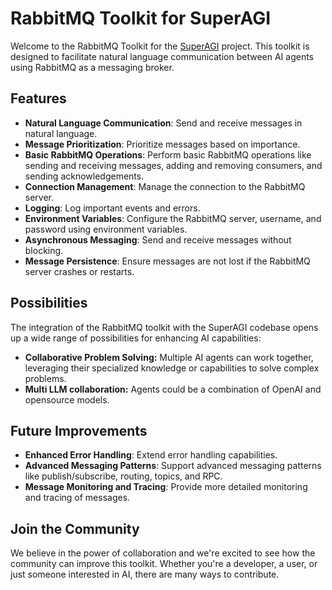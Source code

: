 # RabbitMQ Toolkit for SuperAGI

Welcome to the RabbitMQ Toolkit for the [SuperAGI](https://github.com/TransformerOptimus/SuperAGI) project. This toolkit is designed to facilitate natural language communication between AI agents using RabbitMQ as a messaging broker. 

## Features

- **Natural Language Communication**: Send and receive messages in natural language.
- **Message Prioritization**: Prioritize messages based on importance.
- **Basic RabbitMQ Operations**: Perform basic RabbitMQ operations like sending and receiving messages, adding and removing consumers, and sending acknowledgements.
- **Connection Management**: Manage the connection to the RabbitMQ server.
- **Logging**: Log important events and errors.
- **Environment Variables**: Configure the RabbitMQ server, username, and password using environment variables.
- **Asynchronous Messaging**: Send and receive messages without blocking.
- **Message Persistence**: Ensure messages are not lost if the RabbitMQ server crashes or restarts.

## Possibilities

The integration of the RabbitMQ toolkit with the SuperAGI codebase opens up a wide range of possibilities for enhancing AI capabilities:

- **Collaborative Problem Solving:** Multiple AI agents can work together, leveraging their specialized knowledge or capabilities to solve complex problems.
- **Multi LLM collaboration:** Agents could be a combination of OpenAI and opensource models.
  
## Future Improvements

- **Enhanced Error Handling**: Extend error handling capabilities.
- **Advanced Messaging Patterns**: Support advanced messaging patterns like publish/subscribe, routing, topics, and RPC.
- **Message Monitoring and Tracing**: Provide more detailed monitoring and tracing of messages.

## Join the Community

We believe in the power of collaboration and we're excited to see how the community can improve this toolkit. Whether you're a developer, a user, or just someone interested in AI, there are many ways to contribute.

